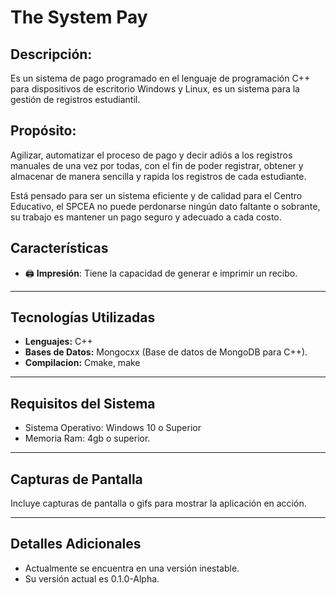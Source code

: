 # The System Pay

## Descripción:

Es un sistema de pago programado en el lenguaje de programación C++ para dispositivos de escritorio Windows y Linux, es un sistema para la gestión de registros estudiantil.

## Propósito:

Agilizar, automatizar el proceso de pago y decir adiós a los registros manuales de una vez por todas, con el fin de poder registrar, obtener y almacenar de manera sencilla y rapida los registros de cada estudiante.

Está pensado para ser un sistema eficiente y de calidad para el Centro Educativo, el SPCEA no puede perdonarse ningún dato faltante o sobrante, su trabajo es mantener un pago seguro y adecuado a cada costo.

## Características

- 🖨 **Impresión**: Tiene la capacidad de generar e imprimir un recibo.

---

## Tecnologías Utilizadas

- **Lenguajes:** C++
- **Bases de Datos:** Mongocxx (Base de datos de MongoDB para C++).
- **Compilacion:** Cmake, make

---

## Requisitos del Sistema

- Sistema Operativo: Windows 10 o Superior
- Memoria Ram: 4gb o superior.

---

## Capturas de Pantalla

Incluye capturas de pantalla o gifs para mostrar la aplicación en acción.

---

## Detalles Adicionales

- Actualmente se encuentra en una versión inestable.
- Su versión actual es 0.1.0-Alpha.
